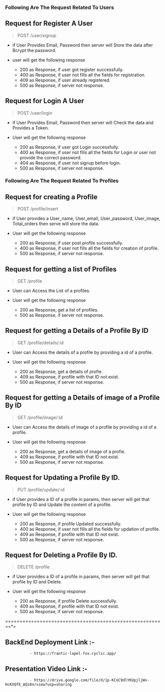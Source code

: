 ### Following Are The Request Related To Users

## Request for Register A User

> POST /user/signup

- if User Provides Email, Password then server will Store the data after Bcrypt the password.

- user will get the following response
   - 200 as Response, if user got register successfully.
   - 400 as Response, if user not fills all the fields for registration.
   - 409 as Response, if user already registered.
   - 500 as Response, if server not response.


## Request for Login A User

> POST /user/login

- if User Provides  Email, Password then server will Check the data and Provides a Token.

- User will get the following response
   - 200 as Response, if user got Login successfully.
   - 400 as Response, if user not fills all the fields for Login or user not provide the correct password.
   - 404 as Response, if user not signup before login.
   - 500 as Response, if server not response.


### Following Are The Request Related To Profiles

## Request for creating a Profile

> POST /profile/insert

- if User provides a User_name, User_email, User_password, User_image, Total_orders then serve will store the data.

- User will get the following response
   - 200 as Response, if user post profile successfully.
   - 400 as Response, if user not fills all the fields for creation of profile.
   - 500 as Response, if server not response.


## Request for getting a list of Profiles

> GET /profile

 - User can Access the List of a profiles.

 - User will get the following response
    - 200 as Response, get a list of profiles.
    - 500 as Response, if server not response.


## Request for getting a Details of a Profile By ID

> GET /profile/details/:id

 - User can Access the details of a profile by providing a id of a profile.

 - User will get the following response
    - 200 as Response, get a details of profie.
    - 409 as Response, if profile with that ID not exist.
    - 500 as Response, if server not response.


## Request for getting a Details of image of a Profile By ID

> GET /profile/image/:id

 - User can Access the details of image of a profile by providing a id of a profile.

 - User will get the following response
    - 200 as Response, get a details of image of a profie.
    - 409 as Response, if profile with that ID not exist.
    - 500 as Response, if server not response.


## Request for Updating a Profile By ID.

> PUT /profile/update/:id

- if User provides a ID of a profile in params, then server will get that profile by ID and Update the content of a profile.

- User will get the following response
   - 200 as Response, if profile Updated successfully.
   - 400 as Response, if user not fills all the fields for updation of profile.
   - 409 as Response, if profile with that ID not exist.
   - 500 as Response, if server not response.


## Request for Deleting a Profile By ID.

> DELETE /profile

- if User provides a ID of a profile in params, then server will get that profile by ID and Delete.

- User will get the following response
   - 200 as Response, if profile Delete successfully.
   - 409 as Response, if profile with that ID not exist.
   - 500 as Response, if server not response.



*=*=*=*=*=*=*=*=*=*=*=*=*=*=*=*=*=*=*=*=*=*=*=*=*=*=*=*=*=*=*=*=*=*=*=*=*=*=*=*=*=*=*=*=*=*=*=*=*=*=*=*=*=*=*=*=*=

## BackEnd Deployment Link :-
               - https://frantic-lapel-fox.cyclic.app/

## Presentation Video Link :-
               - https://drive.google.com/file/d/1p-KCoC9dlYKUpjljWx-HcKXQfE_AQs8n/view?usp=sharing
